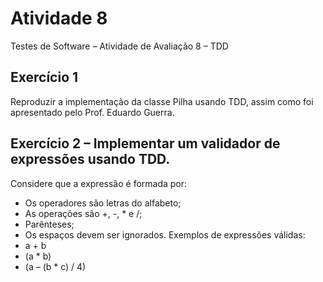# Atividade 8
Testes de Software – Atividade de Avaliação 8 – TDD

## Exercício 1 

Reproduzir a implementação da classe Pilha usando TDD, assim como foi apresentado pelo Prof. Eduardo
Guerra.

## Exercício 2 – Implementar um validador de expressões usando TDD.
Considere que a expressão é formada por:
- Os operadores são letras do alfabeto;
- As operações são +, -, * e /;
- Parênteses;
- Os espaços devem ser ignorados.
Exemplos de expressões válidas:
- a + b
- (a * b)
- (a – (b * c) / 4)
